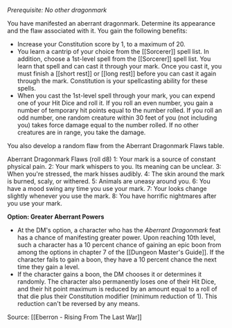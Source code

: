 _Prerequisite: No other dragonmark_

You have manifested an aberrant dragonmark. Determine its appearance and the flaw associated with it. You gain the following benefits:

-   Increase your Constitution score by 1, to a maximum of 20.
-   You learn a cantrip of your choice from the [[Sorcerer]] spell list. In addition, choose a 1st-level spell from the [[Sorcerer]] spell list. You learn that spell and can cast it through your mark. Once you cast it, you must finish a [[short rest]] or [[long rest]] before you can cast it again through the mark. Constitution is your spellcasting ability for these spells.
-   When you cast the 1st-level spell through your mark, you can expend one of your Hit Dice and roll it. If you roll an even number, you gain a number of temporary hit points equal to the number rolled. If you roll an odd number, one random creature within 30 feet of you (not including you) takes force damage equal to the number rolled. If no other creatures are in range, you take the damage.

You also develop a random flaw from the Aberrant Dragonmark Flaws table.

Aberrant Dragonmark Flaws (roll d8)
1: Your mark is a source of constant physical pain.
2: Your mark whispers to you. Its meaning can be unclear.
3: When you're stressed, the mark hisses audibly.
4: The skin around the mark is burned, scaly, or withered.
5: Animals are uneasy around you.
6: You have a mood swing any time you use your mark.
7: Your looks change slightly whenever you use the mark.
8: You have horrific nightmares after you use your mark.

**Option: Greater Aberrant Powers**

-   At the DM's option, a character who has the _Aberrant Dragonmark_ feat has a chance of manifesting greater power. Upon reaching 10th level, such a character has a 10 percent chance of gaining an epic boon from among the options in chapter 7 of the [[Dungeon Master's Guide]]. If the character fails to gain a boon, they have a 10 percent chance the next time they gain a level.
-   If the character gains a boon, the DM chooses it or determines it randomly. The character also permanently loses one of their Hit Dice, and their hit point maximum is reduced by an amount equal to a roll of that die plus their Constitution modifier (minimum reduction of 1). This reduction can't be reversed by any means.

Source: [[Eberron - Rising From The Last War]]